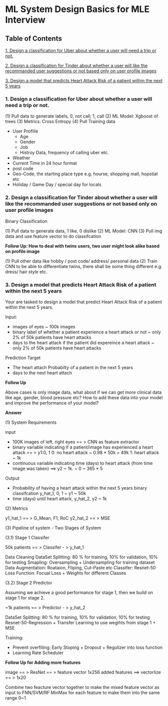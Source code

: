 # ML System Design Basics for MLE Interview

## Table of Contents

[1. Design a classification for Uber about whether a user will need a trip or not.](https://github.com/iphyer/MLE_Interview_Preparation/blob/main/ML_SystemDesign.md#1-design-a-classification-for-uber-about-whether-a-user-will-need-a-trip-or-not-)

[2. Design a classification for Tinder about whether a user will like the recommanded user suggestions or not based only on user profile images](https://github.com/iphyer/MLE_Interview_Preparation/blob/main/ML_SystemDesign.md#2-design-a-classification-for-tinder-about-whether-a-user-will-like-the-recommanded-user-suggestions-or-not-based-only-on-user-profile-images)

[3. Design a model that predicts Heart Attack Risk of a patient within the next 5 years ](https://github.com/iphyer/MLE_Interview_Preparation/blob/main/ML_SystemDesign.md#3-design-a-model-that-predicts-heart-attack-risk-of-a-patient-within-the-next-5-years)


### 1. Design a classification for Uber about whether a user will need a trip or not.

(1) Pull data to generate labels, 0, not call; 1, call
(2) ML Model: Xgboost of trees
(3) Metrics: Cross Entropy
(4) Pull Training data
  * User Proflile
     * Age
     * Gender
     * Job
     * Histroy Data, frequency of calling uber etc.
  * Weather
  * Current Time in 24 hour format
  * post code
  * Geo-Code, the starting place type e.g. hourse, shopping mall, hopstial etc
  * Holiday / Game Day / special day for locals

### 2. Design a classification for Tinder about whether a user will like the recommanded user suggestions or not based only on user profile images

Binary Classification

(1) Pull data to generate data, 1 like, 0 dislike
(2) ML Model: CNN 
(3) Pull img data and use feature vector to do classifcation

**Follow Up: How to deal with twins users, two user might look alike based on profile image**

(1) Pull other data like hobby / post code/ address/ personal data
(2) Train CNN to be able to differentiate twins, there shall be some thing different e.g. dress/ hair style etc.

### 3. Design a model that predicts Heart Attack Risk of a patient within the next 5 years

Your are tasked to design a model that predict Heart Attack Risk of a patient within the next 5 years.

Input: 
* images of eyes ~ 100k images
* binary label of whether a patient experience a heart attack or not ~ only 2% of 50k patients have heart attacks
* days to the heart attack if the patient did expereince a heart attack ~ only 2% of 50k patients have heart attacks


Prediction Target
* The heart attach Probabilty of a patient in the next 5 years
* days to the next heart attach

**Follow Up**

Above cases is only image data, what about if we can get more clinical data like age, gender, blood pressure etc? How to add these data into your model and improve the performance of your model?


**Answer**

(1) System Requirements

input
- 100K images of left, right eyes == > CNN as feature extractor
- binary variable indicating if a patient/image has experienced a heart attack == > y1:0, 1
      0: no heart attack ~ 0.98 * 50k = 49k
      1: heart attack ~ 1k 
- continuous variable indicating time (days) to heart attack (from time image was taken) ==> y2
      ~ 1k. 
      ~ 0 ~ 365 * 5 

Output
- Probability of having a heart attack within the next 5 years
  binary classifcation y_hat_1, 0, 1 ~ y1 ~ 50k
- time (days) until heart attack, y_hat_2, y2 ~ 1k

(2) Metrics

y1_hat_1 == > G_Mean, F1, RoC
y2_hat_2 == > MSE

(3) Pipeline of system - Two Stages of System

(3.1) Stage 1 Classifer

50k patients == > Classifer - > y_hat_1

Data Cleaning
DataSet Splitting: 80 % for training, 10% for validation, 10% for testing
Smapling: Oversampling + Undersampling for training dataset
Data Augmentation: Roataion, Fliping, Cut-Paste etc
Classifer: Resnet-50
Loss Function: Focual Loss + Weights for different Classes

(3.2) Stage 2 Predictor

Assuming we achieve a good performance for stage 1, then we build on stage 1 for stage 2.

~1k patients == > Predictor - > y_hat_2

DataSet Splitting: 80 % for training, 10% for validation, 10% for testing
Resnet-50-Regression + Transfer Learning to use wegihts from stage 1 + MSE

Training:
*   Prevent overfiting:  Early Stoping + Dropout + Regulizer into loss function
*   Learning Rate Scheduler 


**Follow Up for Adding more features**

image == > ResNet == > feature vector  1x256
added features ==> vectorlize == > 1x20

Combine two feacture vector together to make the mixed feature vector as input to FNN/SVM/RF
MinMax for each feature to make them into the same range 0~1 
